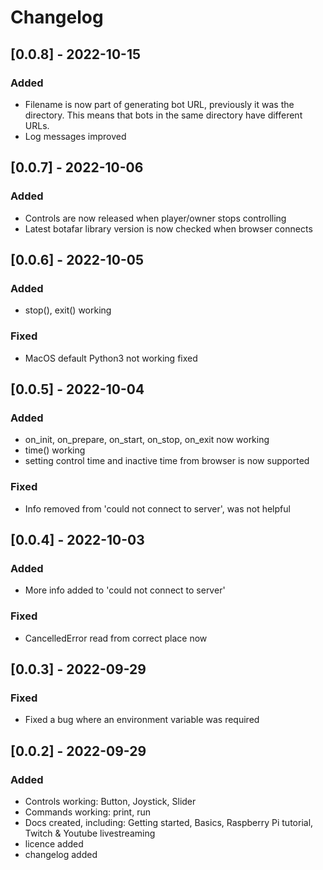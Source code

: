 # Changelog

## [0.0.8] - 2022-10-15

### Added

- Filename is now part of generating bot URL, previously it was the directory. This means that bots in the same directory have different URLs.
- Log messages improved

## [0.0.7] - 2022-10-06

### Added

- Controls are now released when player/owner stops controlling
- Latest botafar library version is now checked when browser connects

## [0.0.6] - 2022-10-05

### Added

- stop(), exit() working

### Fixed

- MacOS default Python3 not working fixed

## [0.0.5] - 2022-10-04

### Added

- on_init, on_prepare, on_start, on_stop, on_exit now working
- time() working
- setting control time and inactive time from browser is now supported

### Fixed

- Info removed from 'could not connect to server', was not helpful

## [0.0.4] - 2022-10-03

### Added

- More info added to 'could not connect to server'

### Fixed

- CancelledError read from correct place now

## [0.0.3] - 2022-09-29

### Fixed

- Fixed a bug where an environment variable was required

## [0.0.2] - 2022-09-29

### Added

- Controls working: Button, Joystick, Slider
- Commands working: print, run
- Docs created, including: Getting started, Basics, Raspberry Pi tutorial, Twitch & Youtube livestreaming
- licence added
- changelog added
